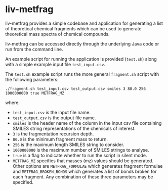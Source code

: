 # liv-metfrag

liv-metfrag provides a simple codebase and application for generating a list of
theoretical chemical fragments which can be used to generate theoretical mass
spectra of chemical compounds.

liv-metfrag can be accessed directly through the underlying Java code or run
from the command line.

An example script for running the application is provided (`test.sh`) along with
a simple example input file `test_input.csv`.

The `test.sh` example script runs the more general `fragment.sh` script with the
following parameters:

`./fragment.sh test_input.csv test_output.csv smiles 3 80.0 256 1000000000 true METFRAG_MZ`

where:
* `test_input.csv` is the input file name.
* `test_output.csv` is the output file name.
* `smiles` is the header name of the column in the input csv file containing
SMILES string representations of the chemicals of interest.
* `3` is the fragmentation recursion depth.
* `80.0` is the minimum fragment mass to return.
* `256` is the maximum length SMILES string to consider.
* `1000000000` is the maximum number of SMILES strings to analyse.
* `true` is a flag to indicate whether to run the script in silent mode.
* `METFRAG_MZ` specifies that masses (mz) values should be generated. Other
options are `METFRAG_FORMULAE` which generates fragment formulae and
`METFRAG_BROKEN_BONDS` which generates a list of bonds broken for each fragment.
Any combination of these three parameters may be specified.
